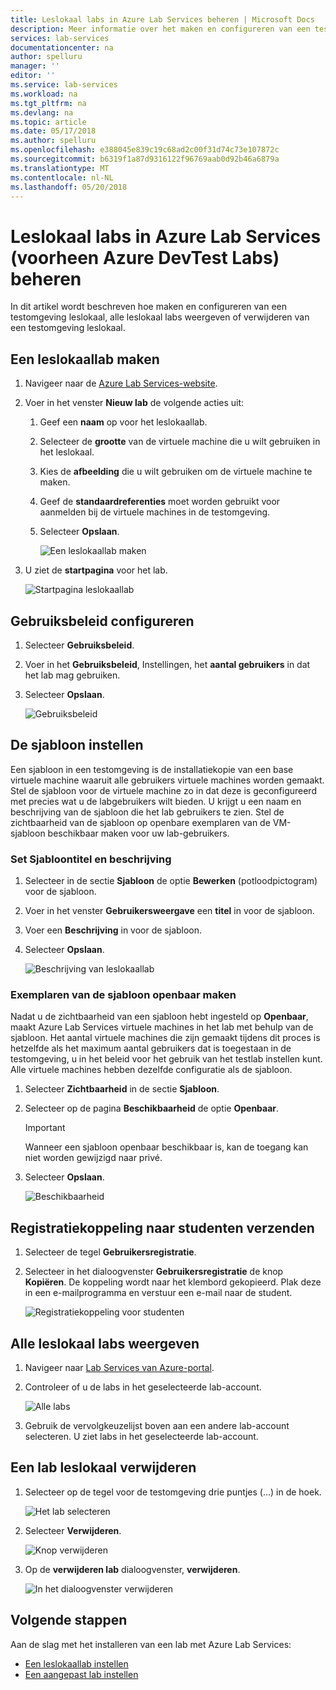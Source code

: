 ```yaml
---
title: Leslokaal labs in Azure Lab Services beheren | Microsoft Docs
description: Meer informatie over het maken en configureren van een testomgeving leslokaal, weergeven van alle de leslokaal labs gedeeld de registratie te koppelen met een lab-gebruiker of verwijderen van een testomgeving.
services: lab-services
documentationcenter: na
author: spelluru
manager: ''
editor: ''
ms.service: lab-services
ms.workload: na
ms.tgt_pltfrm: na
ms.devlang: na
ms.topic: article
ms.date: 05/17/2018
ms.author: spelluru
ms.openlocfilehash: e388045e839c19c68ad2c00f31d74c73e107872c
ms.sourcegitcommit: b6319f1a87d9316122f96769aab0d92b46a6879a
ms.translationtype: MT
ms.contentlocale: nl-NL
ms.lasthandoff: 05/20/2018
---
```

# <a name="manage-classroom-labs-in-azure-lab-services-formerly-azure-devtest-labs"></a>Leslokaal labs in Azure Lab Services (voorheen Azure DevTest Labs) beheren
In dit artikel wordt beschreven hoe maken en configureren van een testomgeving leslokaal, alle leslokaal labs weergeven of verwijderen van een testomgeving leslokaal.

## <a name="create-a-classroom-lab"></a>Een leslokaallab maken

1. Navigeer naar de [Azure Lab Services-website](https://labs.azure.com).
2. Voer in het venster **Nieuw lab** de volgende acties uit: 
    1. Geef een **naam** op voor het leslokaallab. 
    2. Selecteer de **grootte** van de virtuele machine die u wilt gebruiken in het leslokaal.
    3. Kies de **afbeelding**  die u wilt gebruiken om de virtuele machine te maken.
    4. Geef de **standaardreferenties** moet worden gebruikt voor aanmelden bij de virtuele machines in de testomgeving.
    7. Selecteer **Opslaan**.

        ![Een leslokaallab maken](./media/how-to-manage-classroom-labs/new-lab-window.png)
1. U ziet de **startpagina** voor het lab. 
    
    ![Startpagina leslokaallab](./media/how-to-manage-classroom-labs/classroom-lab-home-page.png)

## <a name="configure-usage-policy"></a>Gebruiksbeleid configureren

1. Selecteer **Gebruiksbeleid**. 
2. Voer in het **Gebruiksbeleid**, Instellingen, het **aantal gebruikers** in dat het lab mag gebruiken.
3. Selecteer **Opslaan**. 

    ![Gebruiksbeleid](./media/how-to-manage-classroom-labs/usage-policy-settings.png)

## <a name="set-up-the-template"></a>De sjabloon instellen
Een sjabloon in een testomgeving is de installatiekopie van een base virtuele machine waaruit alle gebruikers virtuele machines worden gemaakt. Stel de sjabloon voor de virtuele machine zo in dat deze is geconfigureerd met precies wat u de labgebruikers wilt bieden. U krijgt u een naam en beschrijving van de sjabloon die het lab gebruikers te zien. Stel de zichtbaarheid van de sjabloon op openbare exemplaren van de VM-sjabloon beschikbaar maken voor uw lab-gebruikers.  

### <a name="set-template-title-and-description"></a>Set Sjabloontitel en beschrijving
1. Selecteer in de sectie **Sjabloon** de optie **Bewerken** (potloodpictogram) voor de sjabloon. 
2. Voer in het venster **Gebruikersweergave** een **titel** in voor de sjabloon.
3. Voer een **Beschrijving** in voor de sjabloon.
4. Selecteer **Opslaan**.

    ![Beschrijving van leslokaallab](./media/how-to-manage-classroom-labs/lab-description.png)

### <a name="make-instances-of-the-template-public"></a>Exemplaren van de sjabloon openbaar maken 
Nadat u de zichtbaarheid van een sjabloon hebt ingesteld op **Openbaar**, maakt Azure Lab Services virtuele machines in het lab met behulp van de sjabloon. Het aantal virtuele machines die zijn gemaakt tijdens dit proces is hetzelfde als het maximum aantal gebruikers dat is toegestaan in de testomgeving, u in het beleid voor het gebruik van het testlab instellen kunt. Alle virtuele machines hebben dezelfde configuratie als de sjabloon.  

1. Selecteer **Zichtbaarheid** in de sectie **Sjabloon**. 
2. Selecteer op de pagina **Beschikbaarheid** de optie **Openbaar**.
    
    > [!IMPORTANT]
    > Wanneer een sjabloon openbaar beschikbaar is, kan de toegang kan niet worden gewijzigd naar privé. 
3. Selecteer **Opslaan**.

    ![Beschikbaarheid](./media/how-to-manage-classroom-labs/public-access.png)

## <a name="send-registration-link-to-students"></a>Registratiekoppeling naar studenten verzenden

1. Selecteer de tegel **Gebruikersregistratie**.
2. Selecteer in het dialoogvenster **Gebruikersregistratie** de knop **Kopiëren**. De koppeling wordt naar het klembord gekopieerd. Plak deze in een e-mailprogramma en verstuur een e-mail naar de student. 

    ![Registratiekoppeling voor studenten](./media/how-to-manage-classroom-labs/registration-link.png)

## <a name="view-all-classroom-labs"></a>Alle leslokaal labs weergeven
1. Navigeer naar [Lab Services van Azure-portal](https://labs.azure.com).
2. Controleer of u de labs in het geselecteerde lab-account. 

    ![Alle labs](./media/how-to-manage-classroom-labs/all-labs.png)
3. Gebruik de vervolgkeuzelijst boven aan een andere lab-account selecteren. U ziet labs in het geselecteerde lab-account. 

## <a name="delete-a-classroom-lab"></a>Een lab leslokaal verwijderen
1. Selecteer op de tegel voor de testomgeving drie puntjes (...) in de hoek. 

    ![Het lab selecteren](./media/how-to-manage-classroom-labs/select-three-dots.png)
2. Selecteer **Verwijderen**. 

    ![Knop verwijderen](./media/how-to-manage-classroom-labs/delete-button.png)
3. Op de **verwijderen lab** dialoogvenster, **verwijderen**. 

    ![In het dialoogvenster verwijderen](./media/how-to-manage-classroom-labs/delete-lab-dialog-box.png)
 

## <a name="next-steps"></a>Volgende stappen
Aan de slag met het installeren van een lab met Azure Lab Services:

- [Een leslokaallab instellen](how-to-manage-classroom-labs.md)
- [Een aangepast lab instellen](tutorial-create-custom-lab.md)
